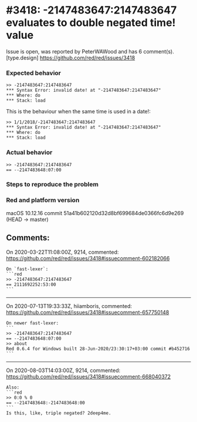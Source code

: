 
#3418: -2147483647:2147483647 evaluates to double negated time! value
================================================================================
Issue is open, was reported by PeterWAWood and has 6 comment(s).
[type.design]
<https://github.com/red/red/issues/3418>

### Expected behavior
```text
>> -2147483647:2147483647
*** Syntax Error: invalid date! at "-2147483647:2147483647"
*** Where: do
*** Stack: load
```
This is the behaviour when the same time is used in a date!:
```text
>> 1/1/2018/-2147483647:2147483647
*** Syntax Error: invalid date! at "-2147483647:2147483647"
*** Where: do
*** Stack: load
```
### Actual behavior
```text
>> -2147483647:2147483647
== --2147483648:07:00
```
### Steps to reproduce the problem
### Red and platform version
macOS 10.12.16
commit 51a41b602120d32d8bf699684de0366fc6d9e269 (HEAD -> master)



Comments:
--------------------------------------------------------------------------------

On 2020-03-22T11:08:00Z, 9214, commented:
<https://github.com/red/red/issues/3418#issuecomment-602182066>

    On `fast-lexer`:
    ```red
    >> -2147483647:2147483647
    == 2111692252:53:00
    ```

--------------------------------------------------------------------------------

On 2020-07-13T19:33:33Z, hiiamboris, commented:
<https://github.com/red/red/issues/3418#issuecomment-657750148>

    On newer fast-lexer:
    ```
    >> -2147483647:2147483647
    == --2147483648:07:00
    >> about
    Red 0.6.4 for Windows built 28-Jun-2020/23:30:17+03:00 commit #b452716
    ```

--------------------------------------------------------------------------------

On 2020-08-03T14:03:00Z, 9214, commented:
<https://github.com/red/red/issues/3418#issuecomment-668040372>

    Also:
    ```red
    >> 0:0 % 0
    == --2147483648:-2147483648:00
    ```
    Is this, like, triple negated? 2deep4me.

